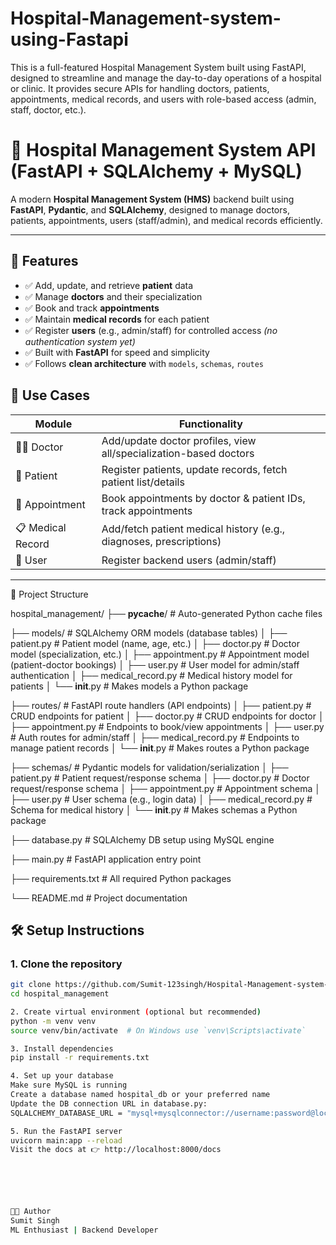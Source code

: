 # Hospital-Management-system-using-Fastapi
This is a full-featured Hospital Management System built using FastAPI, designed to streamline and manage the day-to-day operations of a hospital or clinic. It provides secure APIs for handling doctors, patients, appointments, medical records, and users with role-based access (admin, staff, doctor, etc.).




# 🏥 Hospital Management System API (FastAPI + SQLAlchemy + MySQL)

A modern **Hospital Management System (HMS)** backend built using **FastAPI**, **Pydantic**, and **SQLAlchemy**, designed to manage doctors, patients, appointments, users (staff/admin), and medical records efficiently.

---

## 🚀 Features

- ✅ Add, update, and retrieve **patient** data  
- ✅ Manage **doctors** and their specialization  
- ✅ Book and track **appointments**  
- ✅ Maintain **medical records** for each patient  
- ✅ Register **users** (e.g., admin/staff) for controlled access *(no authentication system yet)*  
- ✅ Built with **FastAPI** for speed and simplicity  
- ✅ Follows **clean architecture** with `models`, `schemas`, `routes`






## 🧪 Use Cases

| Module           | Functionality                                                                 |
|------------------|------------------------------------------------------------------------------|
| 👨‍⚕️ Doctor        | Add/update doctor profiles, view all/specialization-based doctors           |
| 🧑 Patient         | Register patients, update records, fetch patient list/details               |
| 📅 Appointment     | Book appointments by doctor & patient IDs, track appointments              |
| 📋 Medical Record  | Add/fetch patient medical history (e.g., diagnoses, prescriptions)         |
| 🔐 User            | Register backend users (admin/staff)                                        |

---

📁 Project Structure


hospital_management/
├── __pycache__/                    # Auto-generated Python cache files

├── models/                         # SQLAlchemy ORM models (database tables)
│   ├── patient.py                  # Patient model (name, age, etc.)
│   ├── doctor.py                   # Doctor model (specialization, etc.)
│   ├── appointment.py              # Appointment model (patient-doctor bookings)
│   ├── user.py                     # User model for admin/staff authentication
│   ├── medical_record.py           # Medical history model for patients
│   └── __init__.py                 # Makes models a Python package

├── routes/                         # FastAPI route handlers (API endpoints)
│   ├── patient.py                  # CRUD endpoints for patient
│   ├── doctor.py                   # CRUD endpoints for doctor
│   ├── appointment.py              # Endpoints to book/view appointments
│   ├── user.py                     # Auth routes for admin/staff
│   ├── medical_record.py           # Endpoints to manage patient records
│   └── __init__.py                 # Makes routes a Python package

├── schemas/                        # Pydantic models for validation/serialization
│   ├── patient.py                  # Patient request/response schema
│   ├── doctor.py                   # Doctor request/response schema
│   ├── appointment.py              # Appointment schema
│   ├── user.py                     # User schema (e.g., login data)
│   ├── medical_record.py           # Schema for medical history
│   └── __init__.py                 # Makes schemas a Python package

├── database.py                     # SQLAlchemy DB setup using MySQL engine

├── main.py                         # FastAPI application entry point

├── requirements.txt                # All required Python packages

└── README.md                       # Project documentation


## 🛠️ Setup Instructions

### 1. Clone the repository

```bash
git clone https://github.com/Sumit-123singh/Hospital-Management-system-using-Fastapi
cd hospital_management

2. Create virtual environment (optional but recommended)
python -m venv venv
source venv/bin/activate  # On Windows use `venv\Scripts\activate`

3. Install dependencies
pip install -r requirements.txt

4. Set up your database
Make sure MySQL is running
Create a database named hospital_db or your preferred name
Update the DB connection URL in database.py:
SQLALCHEMY_DATABASE_URL = "mysql+mysqlconnector://username:password@localhost/hospital_db"

5. Run the FastAPI server
uvicorn main:app --reload
Visit the docs at 👉 http://localhost:8000/docs






🧑‍💻 Author
Sumit Singh
ML Enthusiast | Backend Developer



